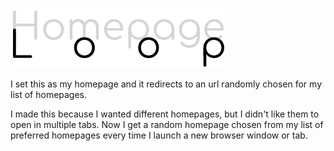 <img src="docs/logo.jpg" width="344px" height="94px">

I set this as my homepage and it redirects to an url randomly chosen for my list of homepages.

I made this because I wanted different homepages, but I didn't like them to open in multiple tabs.
Now I get a random homepage chosen from my list of preferred homepages every time I launch a new browser window or tab.